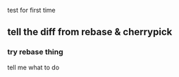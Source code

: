 test for first time

## tell the diff from rebase & cherrypick
### try rebase thing
tell me what to do
